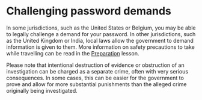 [Title]: # (Des demandes de mot de passe difficiles)
[Order]: # (11)

# Challenging password demands

In some jurisdictions, such as the United States or Belgium, you may be able to legally challenge a demand for your password. In other jurisdictions, such as the United Kingdom or India, local laws allow the government to demand information is given to them. More information on safety precautions to take while travelling can be read in the [Preparation](umbrella://lesson/preparation) lesson.

Please note that intentional destruction of evidence or obstruction of an investigation can be charged as a separate crime, often with very serious consequences. In some cases, this can be easier for the government to prove and allow for more substantial punishments than the alleged crime originally being investigated.